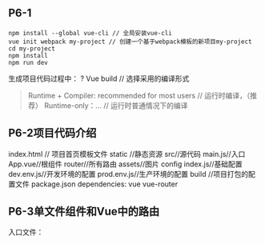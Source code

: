 ## P6-1
```
npm install --global vue-cli // 全局安装vue-cli
vue init webpack my-project // 创建一个基于webpack模板的新项目my-project
cd my-project
npm install
npm run dev
```
生成项目代码过程中：
? Vue build // 选择采用的编译形式
> Runtime + Compiler: recommended for most users // 运行时编译，（推荐）
  Runtime-only：... // 运行时普通情况下的编译

## P6-2项目代码介绍
  index.html // 项目首页模板文件
  static //静态资源
  src//源代码
    main.js//入口
    App.vue//根组件
    router//所有路由
    assets//图片
  config
    index.js//基础配置
    dev.env.js//开发环境的配置
    prod.env.js//生产环境的配置
  build //项目打包的配置文件
  package.json
    dependencies: vue vue-router
## P6-3单文件组件和Vue中的路由
  入口文件：











